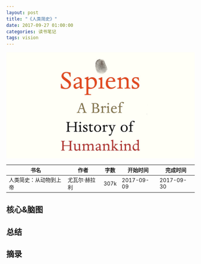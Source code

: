 ```yaml
---
layout: post
title: "《人类简史》"
date: 2017-09-27 01:00:00
categories: 读书笔记
tags: vision
---
```

![](/assets/img/sapiens.jpg)

|书名|作者|字数|开始时间|完成时间|
|---|---|---|---|---|
|人类简史：从动物到上帝|尤瓦尔·赫拉利|307k|2017-09-09|2017-09-30|

## 核心&脑图

## 总结

## 摘录